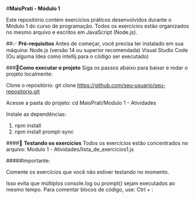 #**MaisPrati - Módulo 1**

Este repositório contém exercícios práticos desenvolvidos durante o Módulo 1 do curso de programação. Todos os exercícios estão organizados no mesmo arquivo e escritos em JavaScript (Node.js).

##✅ **Pré-requisitos**
Antes de começar, você precisa ter instalado em sua máquina:
Node.js (versão 14 ou superior recomendada)
Visual Studio Code (Ou alguma Idea como intellij para o código ser executado)

###🚀**Como executar o projeto**
Siga os passos abaixo para baixar e rodar o projeto localmente:

Clone o repositório:
git clone https://github.com/seu-usuario/seu-repositorio.git

Acesse a pasta do projeto:
cd MaisPrati/Modulo 1 - Atividades

Instale as dependências:
 1. npm install
 2. npm install prompt-sync

####🧪 **Testando os exercícios**
Todos os exercícios estão concentrados no arquivo:
Modulo 1 - Atividades/lista_de_exercicios1.js

#####Importante:

Comente os exercícios que você não estiver testando no momento.

Isso evita que múltiplos console.log ou prompt() sejam executados ao mesmo tempo.
Para comentar blocos de código, use:
Ctrl + :
